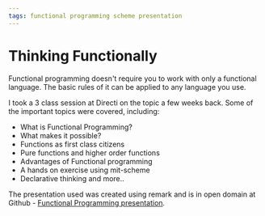 ```yaml
---
tags: functional programming scheme presentation
---
```

# Thinking Functionally

Functional programming doesn't require you to work with only a functional language. The basic rules of it can be applied to any language you use.

I took a 3 class session at Directi on the topic a few weeks back. Some of the important topics were covered, including:

* What is Functional Programming?
* What makes it possible?
* Functions as first class citizens
* Pure functions and higher order functions
* Advantages of Functional programming
* A hands on exercise using mit-scheme
* Declarative thinking and more..

The presentation used was created using remark and is in open domain at Github - [Functional Programming presentation](https://github.com/ayushgoel/presentations/tree/master/FunctionalProgramming).
